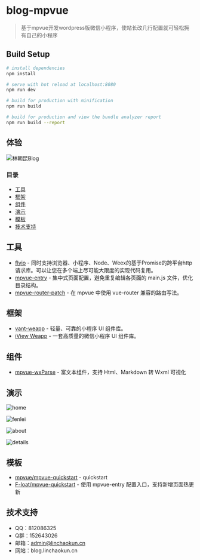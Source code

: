 # blog-mpvue

> 基于mpvue开发wordpress版微信小程序，使站长改几行配置就可轻松拥有自己的小程序

## Build Setup

``` bash
# install dependencies
npm install

# serve with hot reload at localhost:8080
npm run dev

# build for production with minification
npm run build

# build for production and view the bundle analyzer report
npm run build --report
```
## 体验
![林朝昆Blog](https://blog.linchaokun.cn/wp-content/uploads/2018/08/qrcode.jpeg)

### 目录

- [工具](#工具)
- [框架](#框架)
- [组件](#组件)
- [演示](#演示)
- [模板](#模板)
- [技术支持](#技术支持)

## 工具
* [flyio](https://github.com/wendux/fly/blob/master/README-CH.md) - 同时支持浏览器、小程序、Node、Weex的基于Promise的跨平台http请求库。可以让您在多个端上尽可能大限度的实现代码复用。
* [mpvue-entry](https://github.com/F-loat/mpvue-entry) - 集中式页面配置，避免重复编辑各页面的 main.js 文件，优化目录结构。
* [mpvue-router-patch](https://github.com/F-loat/mpvue-router-patch) - 在 mpvue 中使用 vue-router 兼容的路由写法。

## 框架

* [vant-weapp](https://github.com/youzan/vant-weapp) - 轻量、可靠的小程序 UI 组件库。
* [iView Weapp](https://github.com/TalkingData/iview-weapp) - 一套高质量的微信小程序 UI 组件库。

## 组件

* [mpvue-wxParse](https://github.com/F-loat/mpvue-wxParse) - 富文本组件，支持 Html、Markdown 转 Wxml 可视化

## 演示
![home](https://blog.linchaokun.cn/wp-content/uploads/2018/08/home.jpeg) 

![fenlei](https://blog.linchaokun.cn/wp-content/uploads/2018/08/fenlei.jpeg)

![about](https://blog.linchaokun.cn/wp-content/uploads/2018/08/about.jpeg)

![details](https://blog.linchaokun.cn/wp-content/uploads/2018/08/details.jpeg)

## 模板

* [mpvue/mpvue-quickstart](https://github.com/mpvue/mpvue-quickstart) - quickstart
* [F-loat/mpvue-quickstart](https://github.com/F-loat/mpvue-quickstart) - 使用 mpvue-entry 配置入口，支持新增页面热更新

## 技术支持
* QQ：812086325
* Q群：152643026
* 邮箱：admin@linchaokun.cn
* 网站：blog.linchaokun.cn